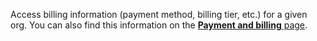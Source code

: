 Access billing information (payment method, billing tier, etc.) for a given org.
You can also find this information on the [**Payment and billing** page](/app/fleet/billing/).
